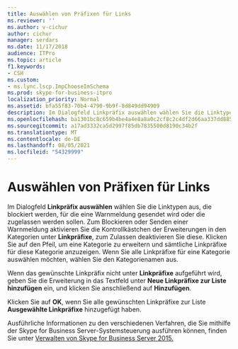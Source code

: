 ```yaml
---
title: Auswählen von Präfixen für Links
ms.reviewer: ''
ms.author: v-cichur
author: cichur
manager: serdars
ms.date: 11/17/2018
audience: ITPro
ms.topic: article
f1.keywords:
- CSH
ms.custom:
- ms.lync.lscp.ImpChooseImSchema
ms.prod: skype-for-business-itpro
localization_priority: Normal
ms.assetid: bfa55f83-70b4-4790-9b9f-8d849dd94909
description: Im Dialogfeld Linkpräfix auswählen wählen Sie die Linktypen aus, die blockiert werden, für die eine Warnmeldung gesendet wird oder die zugelassen werden sollen. Zum Blockieren oder Senden einer Warnmeldung aktivieren Sie die Kontrollkästchen der Erweiterungen in den Kategorien unter Linkpräfixe, zum Zulassen deaktivieren Sie diese. Klicken Sie auf den Pfeil, um eine Kategorie zu erweitern und sämtliche Linkpräfixe für diese Kategorie anzuzeigen. Wenn Sie alle Linkpräfixe für eine Kategorie auswählen möchten, wählen Sie den Kategorienamen aus.
ms.openlocfilehash: ba1301bc8c659b4be4a4e8a8a0c2cf8c2c4df2d66aa337dd8853e2d2b7eaf501
ms.sourcegitcommit: a17ad3332ca5d2997f85db7835500d8190c34b2f
ms.translationtype: MT
ms.contentlocale: de-DE
ms.lasthandoff: 08/05/2021
ms.locfileid: "54329999"
---
```

# <a name="select-hyperlink-prefix"></a>Auswählen von Präfixen für Links
 
Im Dialogfeld **Linkpräfix auswählen** wählen Sie die Linktypen aus, die blockiert werden, für die eine Warnmeldung gesendet wird oder die zugelassen werden sollen. Zum Blockieren oder Senden einer Warnmeldung aktivieren Sie die Kontrollkästchen der Erweiterungen in den Kategorien unter **Linkpräfixe**, zum Zulassen deaktivieren Sie diese. Klicken Sie auf den Pfeil, um eine Kategorie zu erweitern und sämtliche Linkpräfixe für diese Kategorie anzuzeigen. Wenn Sie alle Linkpräfixe für eine Kategorie auswählen möchten, wählen Sie den Kategorienamen aus. 
  
Wenn das gewünschte Linkpräfix nicht unter **Linkpräfixe** aufgeführt wird, geben Sie die Erweiterung in das Textfeld unter **Neue Linkpräfixe zur Liste hinzufügen** ein, und klicken Sie anschließend auf **Hinzufügen**. 
  
Klicken Sie auf **OK**, wenn Sie alle gewünschten Linkpräfixe zur Liste **Ausgewählte Linkpräfixe** hinzugefügt haben.
  
Ausführliche Informationen zu den verschiedenen Verfahren, die Sie mithilfe der Skype for Business Server-Systemsteuerung ausführen können, finden Sie unter [Verwalten von Skype for Business Server 2015.](../../manage/manage.md)
  

